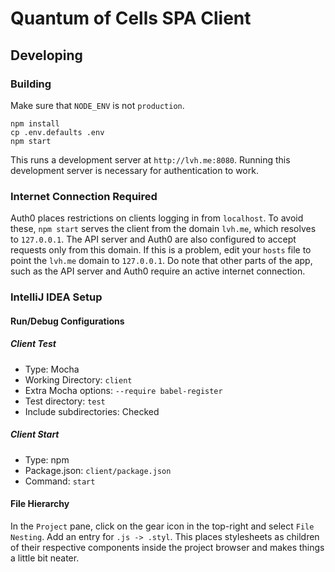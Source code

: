 Quantum of Cells SPA Client
===========================

Developing
----------

### Building
Make sure that `NODE_ENV` is not `production`.

    npm install
    cp .env.defaults .env
    npm start
    
This runs a development server at `http://lvh.me:8080`. Running this development server is necessary for authentication to work.

### Internet Connection Required
Auth0 places restrictions on clients logging in from `localhost`. To avoid these, `npm start` serves the client from the domain `lvh.me`, which resolves to `127.0.0.1`. The API server and Auth0 are also configured to accept requests only from this domain. If this is a problem, edit your `hosts` file to point the `lvh.me` domain to `127.0.0.1`. Do note that other parts of the app, such as the API server and Auth0 require an active internet connection.
    
### IntelliJ IDEA Setup

#### Run/Debug Configurations

##### Client Test
- Type: Mocha
- Working Directory: `client`
- Extra Mocha options: `--require babel-register`
- Test directory: `test`
- Include subdirectories: Checked

##### Client Start

- Type: npm
- Package.json: `client/package.json`
- Command: `start`

#### File Hierarchy
In the `Project` pane, click on the gear icon in the top-right and select `File Nesting`. Add an entry for `.js -> .styl`. This places stylesheets as children of their respective components inside the project browser and makes things a little bit neater.
